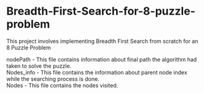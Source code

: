 # Breadth-First-Search-for-8-puzzle-problem

This project involves implementing Breadth First Search from scratch for an 8 Puzzle Problem

nodePath    - This file contains information about final path the algorithm had taken to solve the puzzle.\
Nodes_info  - This file contains the information about parent node index while the searching process is done.\
Nodes       - This file contains the nodes visited.
